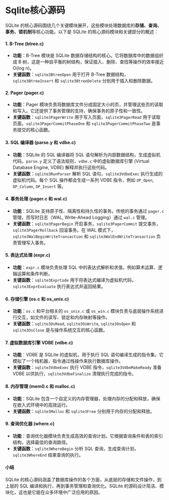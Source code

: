 # Sqlite核心源码

SQLite 的核心源码围绕几个关键模块展开，这些模块处理数据库的**存储、查询、事务、锁机制**等核心功能。以下是 SQLite 的核心源码模块和关键部分的概述：

#### 1. **B-Tree (btree.c)**

* **功能**：B-Tree 模块是 SQLite 数据存储结构的核心。它将数据库中的数据组织成 B 树，这是一种自平衡的树结构，保证插入、删除、查找等操作的效率接近 O(log n)。
* **关键函数**：`sqlite3BtreeOpen` 用于打开 B-Tree 数据结构，`sqlite3BtreeInsert` 和 `sqlite3BtreeDelete` 分别用于插入和删除数据。

#### 2. **Pager (pager.c)**

* **功能**：Pager 模块负责将数据库文件分成固定大小的页，并管理这些页的读取和写入。它还提供了事务管理的支持，确保事务的原子性和一致性。
* **关键函数**：`sqlite3PagerWrite` 用于写入页面，`sqlite3PagerRead` 用于读取页面。`sqlite3PagerCommitPhaseOne` 和 `sqlite3PagerCommitPhaseTwo` 是事务提交的核心函数。

#### 3. **SQL 编译器 (parse.y 和 vdbe.c)**

* **功能**：SQLite 的 SQL 编译器将 SQL 语句解析为内部数据结构，生成虚拟机代码。`parse.y` 定义了语法规则，`vdbe.c` 中的虚拟数据库引擎 (Virtual Database Engine, VDBE) 解释并执行这些代码。
* **关键函数**：`sqlite3RunParser` 解析 SQL 语句，`sqlite3VdbeExec` 执行生成的虚拟机代码。每个 SQL 操作都会生成一系列 VDBE 指令，例如 `OP_Open`, `OP_Column`, `OP_Insert` 等。

#### 4. **事务处理 (pager.c 和 wal.c)**

* **功能**：SQLite 支持原子性、隔离性和持久性的事务。传统的事务通过 `pager.c` 管理，而写时日志（WAL, Write-Ahead Logging）通过 `wal.c` 管理。
* **关键函数**：`sqlite3PagerBegin` 开启事务，`sqlite3PagerCommit` 提交事务，`sqlite3PagerRollback` 回滚事务。在 WAL 模式下，`sqlite3WalBeginWriteTransaction` 和 `sqlite3WalEndWriteTransaction` 负责管理写入事务。

#### 5. **表达式处理 (expr.c)**

* **功能**：`expr.c` 模块负责处理 SQL 中的表达式解析和求值，例如算术运算、逻辑运算和条件判断。
* **关键函数**：`sqlite3ExprCode` 用于将表达式编译为虚拟机代码，`sqlite3ExprEvaluate` 执行表达式并返回结果。

#### 6. **存储引擎 (os.c 和 os\_unix.c)**

* **功能**：`os.c` 和平台相关的 `os_unix.c` 或 `os_win.c` 模块负责与底层操作系统进行交互，如文件的读写、锁定和内存映射等操作。
* **关键函数**：`sqlite3OsRead`, `sqlite3OsWrite`, `sqlite3OsOpen` 和 `sqlite3OsClose` 是与操作系统交互的核心函数。

#### 7. **虚拟数据库引擎 VDBE (vdbe.c)**

* **功能**：VDBE 是 SQLite 的虚拟机，用于执行 SQL 语句编译生成的指令集。它模拟了一个栈机器，指令通过栈操作来执行数据库操作。
* **关键函数**：`sqlite3VdbeExec` 执行 VDBE 指令，`sqlite3VdbeMakeReady` 准备 VDBE 以供执行，`sqlite3VdbeFinalize` 清理执行完成的指令。

#### 8. **内存管理 (mem0.c 和 malloc.c)**

* **功能**：SQLite 包含一个自定义的内存管理器，处理内存的分配和释放，确保在嵌入式环境中的高效运行。
* **关键函数**：`sqlite3Malloc` 和 `sqlite3Free` 分别用于内存的分配和释放。

#### 9. **查询优化器 (where.c)**

* **功能**：查询优化器模块负责生成高效的查询计划。它根据查询条件和表的索引结构，选择最佳的查询路径。
* **关键函数**：`sqlite3WhereBegin` 分析 SQL 查询，生成查询计划，`sqlite3WhereEnd` 结束查询的执行。

#### 小结

SQLite 的核心源码涵盖了数据库操作的各个方面，从底层的存储和文件操作，到上层的 SQL 编译和执行，再到事务管理和查询优化。SQLite 的源码设计简洁、模块化，这也是它能在众多环境中广泛应用的原因。

